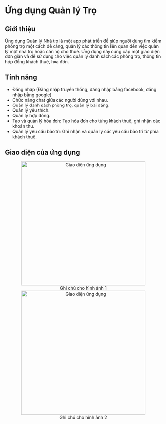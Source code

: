 # Ứng dụng Quản lý Trọ

## Giới thiệu

Ứng dụng Quản lý Nhà trọ là một app phát triển để giúp người dùng tìm kiếm phòng trọ một cách dễ dàng, quản lý các thông tin liên quan đến việc quản lý một nhà trọ hoặc căn hộ cho thuê. Ứng dụng này cung cấp một giao diện đơn giản và dễ sử dụng cho việc quản lý danh sách các phòng trọ, thông tin hợp đồng khách thuê, hóa đơn.

## Tính năng
- Đăng nhập (Đăng nhập truyền thống, đăng nhập bằng facebook, đăng nhập bằng google)
- Chức năng chat giữa các người dùng với nhau.
- Quản lý danh sách phòng trọ, quản lý bài đăng.
- Quản lý yêu thích.
- Quản lý hợp đồng.
- Tạo và quản lý hóa đơn: Tạo hóa đơn cho từng khách thuê, ghi nhận các khoản thu.
- Quản lý yêu cầu bảo trì: Ghi nhận và quản lý các yêu cầu bảo trì từ phía khách thuê.

## Giao diện của ứng dụng
<div align="center">
  <img src="https://github.com/BThanhNhut/AppQuanLyTroPie/assets/92388024/6a2b71f3-19df-4c81-8bfc-17a4f6e63205" alt="Giao diện ứng dụng" width="400" />
  <br>
  Ghi chú cho hình ảnh 1
  <img src="https://github.com/BThanhNhut/AppQuanLyTroPie/assets/92388024/ef440984-c933-4419-97e4-df030c188d44" alt="Giao diện ứng dụng" width="400" />
  <br>
  Ghi chú cho hình ảnh 2
</div>
